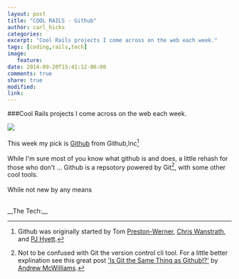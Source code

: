 ```yaml
---
layout: post
title: "COOL RAILS - Github"
author: carl_hicks 
categories: 
excerpt: "Cool Rails projects I come across on the web each week."
tags: [coding,rails,tech]
image:
   feature:
date: 2014-09-20T15:41:12-06:00
comments: true
share: true
modified:
link:
---
```


###Cool Rails projects I come across on the web each week.

[<img src="{{ site.url }}/images/github_hp.jpg" boarder="10">](https://github.com)  
<br>
This week my pick is [Github](https://github.com) from Github,Inc[^1]  
<br>
While I'm sure most of you know what github is and does, a little rehash for those who don't ... Github is a repsotory powered by Git[^2], with some other cool tools.  
<br>
While not new by any means 

<br>
__The Tech:__
<br>

[^1]:Github was originally started by Tom [Preston-Werner](https://github.com/mojombo), [Chris Wanstrath](https://github.com/defunkt), and [PJ Hyett](https://github.com/pjhyett).
[^2]:Not to be confused with Git the version control cli tool. For a little better explination see this great post ['Is Git the Same Thing as Github!?'](http://www.jahya.net/blog/?2013-05-git-vs-github) by [Andrew McWilliams](https://github.com/microcosm).
